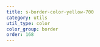 ```yaml
---
title: s-border-color-yellow-700
category: utils
util_type: color
color_group: border
order: 168
---
```

<div class="s-border-color-yellow-700"></div>